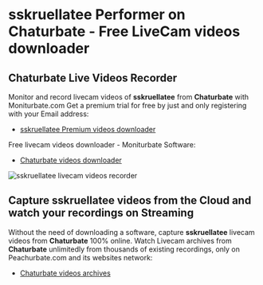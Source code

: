 # sskruellatee Performer on Chaturbate - Free LiveCam videos downloader

## Chaturbate Live Videos Recorder

Monitor and record livecam videos of **sskruellatee** from **Chaturbate** with Moniturbate.com
Get a premium trial for free by just and only registering with your Email address:
* [sskruellatee Premium videos downloader](https://moniturbate.com/request-demo-licence-key.html)

Free livecam videos downloader - Moniturbate Software:
* [Chaturbate videos downloader](https://moniturbate.com/moniturbate-download-software.html)

![sskruellatee livecam videos recorder](https://peachurnet.com/templates/moniturbate-software.png)


## Capture sskruellatee videos from the Cloud and watch your recordings on Streaming

Without the need of downloading a software, capture **sskruellatee** livecam videos from **Chaturbate** 100% online.
Watch Livecam archives from **Chaturbate** unlimitedly from thousands of existing recordings, only on Peachurbate.com and its websites network:
* [Chaturbate videos archives](https://peachurnet.com/)